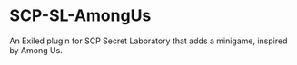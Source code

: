 # SCP-SL-AmongUs
An Exiled plugin for SCP Secret Laboratory that adds a minigame, inspired by Among Us.
